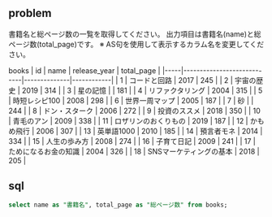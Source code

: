 ## problem

書籍名と総ページ数の一覧を取得してください。
出力項目は書籍名(name)と総ページ数(total_page)です。
※ AS句を使用して表示するカラム名を変更してください。


books
| id  | name                       | release_year | total_page |
|-----|----------------------------|--------------|------------|
| 1   | コードと回路               | 2017         | 245        |
| 2   | 宇宙の歴史                 | 2019         | 314        |
| 3   | 星の記憶                   |              | 181        |
| 4   | リファクタリング           | 2004         | 315        |
| 5   | 時短レシピ100              | 2008         | 298        |
| 6   | 世界一周マップ             | 2005         | 187        |
| 7   | 砂                         |              | 244        |
| 8   | ドン・スターク             | 2006         | 272        |
| 9   | 投資のススメ               | 2018         | 350        |
| 10  | 青毛のアン                 | 2009         | 338        |
| 11  | ロザリンのおくりもの       | 2019         | 187        |
| 12  | かもめ飛行                 | 2006         | 307        |
| 13  | 英単語1000                 | 2010         | 185        |
| 14  | 預言者モネ                 | 2014         | 334        |
| 15  | 人生の歩み方               | 2008         | 274        |
| 16  | 子育て日記                 | 2009         | 241        |
| 17  | ためになるお金の知識       | 2004         | 326        |
| 18  | SNSマーケティングの基本    | 2018         | 205        |


## sql

```sql
select name as "書籍名", total_page as "総ページ数" from books;
```



